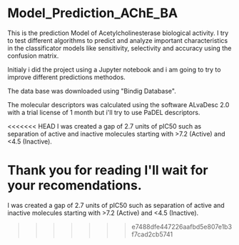 # Model_Prediction_AChE_BA

This is the prediction Model of Acetylcholinesterase biological activity.
I try to test different algorithms to predict and analyze important
characteristics in the classificator models like sensitivity, selectivity and accuracy using the confusion matrix.

Initialy i did the project using a Jupyter notebook and i am going to try to improve different predictions methodos.

The data base was downloaded using "Bindig Database".

The molecular descriptors was calculated using the software ALvaDesc 2.0 with a trial license of 1 month but i'll try
to use PaDEL descriptors.

<<<<<<< HEAD
I was created a gap of 2.7  units of pIC50 such as separation of active and inactive molecules starting with >7.2 (Active) and  <4.5 (Inactive).


Thank you for reading I'll wait for your recomendations.
=======
I was created a gap of 2.7  units of pIC50 such as separation of active and inactive molecules starting with >7.2 
(Active) and  <4.5 (Inactive).
>>>>>>> e7488dfe447226aafbd5e807e1b3f7cad2cb5741
